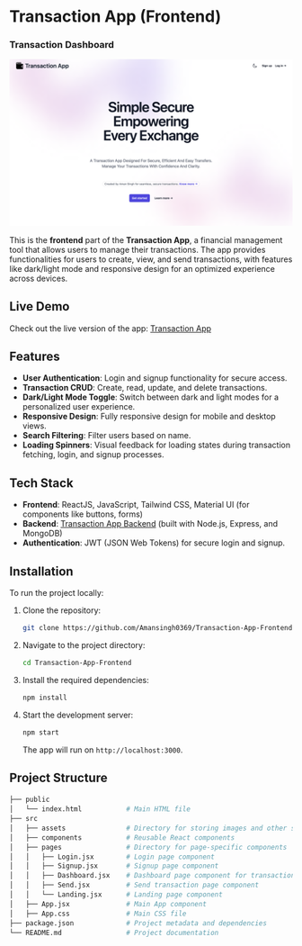 # Transaction App (Frontend)

### Transaction Dashboard

![Transaction Dashboard](./images/Landing-page.png)

This is the **frontend** part of the **Transaction App**, a financial management tool that allows users to manage their transactions. The app provides functionalities for users to create, view, and send transactions, with features like dark/light mode and responsive design for an optimized experience across devices.

## Live Demo

Check out the live version of the app: [Transaction App](https://transaction-app.amansingh0369.me)

## Features

- **User Authentication**: Login and signup functionality for secure access.
- **Transaction CRUD**: Create, read, update, and delete transactions.
- **Dark/Light Mode Toggle**: Switch between dark and light modes for a personalized user experience.
- **Responsive Design**: Fully responsive design for mobile and desktop views.
- **Search Filtering**: Filter users based on name.
- **Loading Spinners**: Visual feedback for loading states during transaction fetching, login, and signup processes.

## Tech Stack

- **Frontend**: ReactJS, JavaScript, Tailwind CSS, Material UI (for components like buttons, forms)
- **Backend**: [Transaction App Backend](https://github.com/Amansingh0369/Transaction-App-Backend.git) (built with Node.js, Express, and MongoDB)
- **Authentication**: JWT (JSON Web Tokens) for secure login and signup.

## Installation

To run the project locally:

1. Clone the repository:
    ```bash
    git clone https://github.com/Amansingh0369/Transaction-App-Frontend.git
    ```
2. Navigate to the project directory:
    ```bash
    cd Transaction-App-Frontend
    ```
3. Install the required dependencies:
    ```bash
    npm install
    ```
4. Start the development server:
    ```bash
    npm start
    ```
   The app will run on `http://localhost:3000`.

## Project Structure

```bash
├── public
│   └── index.html           # Main HTML file
├── src
│   ├── assets               # Directory for storing images and other static files
│   ├── components           # Reusable React components
│   ├── pages                # Directory for page-specific components
│   │   ├── Login.jsx        # Login page component
│   │   ├── Signup.jsx       # Signup page component
│   │   ├── Dashboard.jsx    # Dashboard page component for transaction management
│   │   ├── Send.jsx         # Send transaction page component
│   │   └── Landing.jsx      # Landing page component
│   ├── App.jsx              # Main App component
│   ├── App.css              # Main CSS file
├── package.json             # Project metadata and dependencies
└── README.md                # Project documentation

